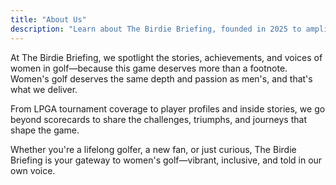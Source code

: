```yaml
---
title: "About Us"
description: "Learn about The Birdie Briefing, founded in 2025 to amplify the stories, achievements, and voices of women in golf."
---
```


At The Birdie Briefing, we spotlight the stories, achievements, and voices of women in golf—because this game deserves more than a footnote. Women's golf deserves the same depth and passion as men's, and that's what we deliver.

From LPGA tournament coverage to player profiles and inside stories, we go beyond scorecards to share the challenges, triumphs, and journeys that shape the game.

Whether you're a lifelong golfer, a new fan, or just curious, The Birdie Briefing is your gateway to women's golf—vibrant, inclusive, and told in our own voice.
